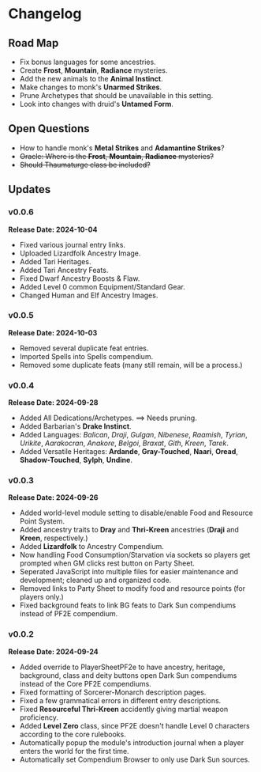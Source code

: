 # Changelog
## Road Map

* Fix bonus languages for some ancestries.
* Create **Frost**, **Mountain**, **Radiance** mysteries.
* Add the new animals to the **Animal Instinct**.
* Make changes to monk's **Unarmed Strikes**.
* Prune Archetypes that should be unavailable in this setting.
* Look into changes with druid's **Untamed Form**.
## Open Questions
* How to handle monk's **Metal Strikes** and **Adamantine Strikes**?
* ~~Oracle: Where is the **Frost**, **Mountain**, **Radiance** mysteries?~~
* ~~Should Thaumaturge class be included?~~
## Updates
### v0.0.6
**Release Date: 2024-10-04**
* Fixed various journal entry links.
* Uploaded Lizardfolk Ancestry Image.
* Added Tari Heritages.
* Added Tari Ancestry Feats.
* Fixed Dwarf Ancestry Boosts & Flaw.
* Added Level 0 common Equipment/Standard Gear.
* Changed Human and Elf Ancestry Images.
### v0.0.5
**Release Date: 2024-10-03**
* Removed several duplicate feat entries.
* Imported Spells into Spells compendium.
* Removed some duplicate feats (many still remain, will be a process.)
### v0.0.4
**Release Date: 2024-09-28**
* Added All Dedications/Archetypes. ==> Needs pruning.
* Added Barbarian's **Drake Instinct**.
* Added Languages: *Balican*, *Draji*, *Gulgan*, *Nibenese*, *Raamish*, *Tyrian*, *Urikite*, *Aarakocran*, *Anakore*, *Belgoi*, *Braxat*, *Gith*, *Kreen*, *Tarek*.
* Added Versatile Heritages: **Ardande**, **Gray-Touched**, **Naari**, **Oread**, **Shadow-Touched**, **Sylph**, **Undine**.
### v0.0.3
**Release Date: 2024-09-26**
* Added world-level module setting to disable/enable Food and Resource Point System.
* Added ancestry traits to **Dray** and **Thri-Kreen** ancestries (**Draji** and **Kreen**, respectively.)
* Added **Lizardfolk** to Ancestry Compendium.
* Now handling Food Consumption/Starvation via sockets so players get prompted when GM clicks rest button on Party Sheet.
* Seperated JavaScript into multiple files for easier maintenance and development; cleaned up and organized code.
* Removed links to Party Sheet to modify food and resource points (for players only.)
* Fixed background feats to link BG feats to Dark Sun compendiums instead of PF2E compendium.
### v0.0.2
**Release Date: 2024-09-24**
* Added override to PlayerSheetPF2e to have ancestry, heritage, background, class and deity buttons open Dark Sun compendiums instead of the Core PF2E compendiums.
* Fixed formatting of Sorcerer-Monarch description pages.
* Fixed a few grammatical errors in different entry descriptions.
* Fixed **Resourceful Thri-Kreen** accidently giving martial weapon proficiency.
* Added **Level Zero** class, since PF2E doesn't handle Level 0 characters according to the core rulebooks.
* Automatically popup the module's introduction journal when a player enters the world for the first time.
* Automatically set Compendium Browser to only use Dark Sun sources.